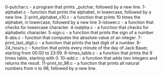 0-putchar.c - a program that prints _putchar, followed by a new line.
1-alphabet.c - function that prints the alphabet, in lowercase, followed by a new line.
2-print_alphabet_x10.c - a function that prints 10 times the alphabet, in lowercase, followed by a new line
3-islower.c - a function that checks for lowercase character.
4-isalpha.c - a function that checks for alphabetic character.
5-sign.c - a function that prints the sign of a number.
6-abs.c -  function that computes the absolute value of an integer.
7-print_last_digit.c - a function that prints the last digit of a number.
8-24_hours.c -  function that prints every minute of the day of Jack Bauer, starting from 00:00 to 23:59.
9-times_table.c - a function that prints the 9 times table, starting with 0.
10-add.c - a function that adds two integers and returns the result.
11-print_to_98.c - a function that prints all natural numbers from n to 98, followed by a new line.
